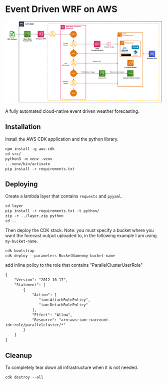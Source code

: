 # Event Driven WRF on AWS
![Overview image](./img/arch.png)

A fully automated cloud-native event driven weather forecasting.


## Installation

Install the AWS CDK application and the python library.

```
npm install -g aws-cdk
cd src/
python3 -m venv .venv
. .venv/bin/activate
pip install -r requirements.txt
```
## Deploying

Create a lambda layer that contains `requests` and `pyyaml`.
```
cd layer
pip install -r requirements.txt -t python/
zip -r ../layer.zip python
cd ..
```



Then deploy the CDK stack. Note: you must specify a bucket where you want the
forecast output uploaded to, in the following example I am using
`my-bucket-name`.

```
cdk bootstrap
cdk deploy --parameters BucketName=my-bucket-name
```
add inline policy to the role that contains "ParallelClusterUserRole"
```
{
    "Version": "2012-10-17",
    "Statement": [
        {
            "Action": [
               "iam:AttachRolePolicy",
               "iam:DetachRolePolicy"
            ],
            "Effect": "Allow",
            "Resource": "arn:aws:iam::<account-id>:role/parallelcluster/*"
        }
    ]
}
```
## Cleanup

To completely tear down all infrastructure when it is not needed.

```
cdk destroy --all
```
